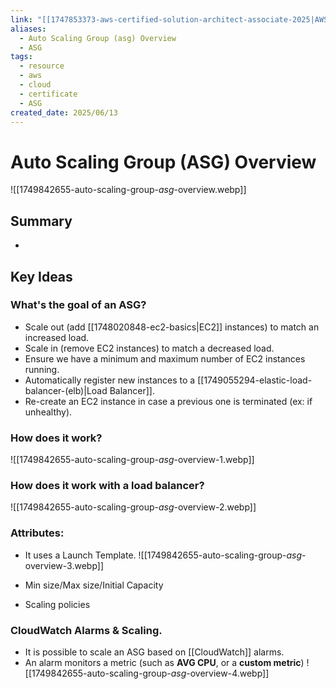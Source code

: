 ```yaml
---
link: "[[1747853373-aws-certified-solution-architect-associate-2025|AWS Certified Solution Architect Associate 2025]]"
aliases:
  - Auto Scaling Group (asg) Overview
  - ASG
tags:
  - resource
  - aws
  - cloud
  - certificate
  - ASG
created_date: 2025/06/13
---
```

# Auto Scaling Group (ASG) Overview
![[1749842655-auto-scaling-group-_asg_-overview.webp]]
## Summary
- 
## Key Ideas
### What's the goal of an ASG?
- Scale out (add [[1748020848-ec2-basics|EC2]] instances) to match an increased load.
- Scale in (remove EC2 instances) to match a decreased load.
- Ensure we have a minimum and maximum number of EC2 instances running.
- Automatically register new instances to a [[1749055294-elastic-load-balancer-(elb)|Load Balancer]].
- Re-create an EC2 instance in case a previous one is terminated (ex: if unhealthy).
### How does it work?
![[1749842655-auto-scaling-group-_asg_-overview-1.webp]]
### How does it work with a load balancer?
![[1749842655-auto-scaling-group-_asg_-overview-2.webp]]

### Attributes:
- It uses a Launch Template.
![[1749842655-auto-scaling-group-_asg_-overview-3.webp]]

- Min size/Max size/Initial Capacity
- Scaling policies
### CloudWatch Alarms & Scaling.
- It is possible to scale an ASG based on [[CloudWatch]] alarms.
- An alarm monitors a metric (such as **AVG CPU**, or a **custom metric**)
![[1749842655-auto-scaling-group-_asg_-overview-4.webp]]


